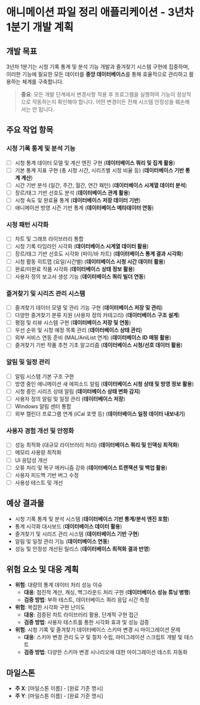 # 애니메이션 파일 정리 애플리케이션 - 3년차 1분기 개발 계획

## 개발 목표
3년차 1분기는 시청 기록 통계 및 분석 기능 개발과 즐겨찾기 시스템 구현에 집중하며, 이러한 기능에 필요한 모든 데이터를 **중앙 데이터베이스**를 통해 효율적으로 관리하고 활용하는 체계를 구축합니다.

> **중요**: 모든 개발 단계에서 변경사항 적용 후 프로그램을 실행하여 기능이 정상적으로 작동하는지 확인해야 합니다. 어떤 변경이든 전체 시스템 안정성을 훼손해서는 안 됩니다.

## 주요 작업 항목

### 시청 기록 통계 및 분석 기능
- [ ] 시청 통계 데이터 모델 및 계산 엔진 구현 (**데이터베이스 쿼리 및 집계 활용**)
- [ ] 기본 통계 지표 구현 (총 시청 시간, 시리즈별 시청 비율 등) (**데이터베이스 기반 통계 계산**)
- [ ] 시간 기반 분석 (일간, 주간, 월간, 연간 패턴) (**데이터베이스 시계열 데이터 분석**)
- [ ] 장르/태그 기반 선호도 분석 (**데이터베이스 관계 활용**)
- [ ] 시청 속도 및 완료율 통계 (**데이터베이스 저장 데이터 기반**)
- [ ] 애니메이션 방영 시즌 기반 통계 (**데이터베이스 메타데이터 연동**)

### 시청 패턴 시각화
- [ ] 차트 및 그래프 라이브러리 통합
- [ ] 시청 기록 타임라인 시각화 (**데이터베이스 시계열 데이터 활용**)
- [ ] 장르/태그 기반 선호도 시각화 (파이/바 차트) (**데이터베이스 통계 결과 시각화**)
- [ ] 시청 활동 히트맵 (요일/시간별) (**데이터베이스 시청 시간 데이터 활용**)
- [ ] 완료/미완료 작품 시각화 (**데이터베이스 상태 정보 활용**)
- [ ] 사용자 정의 보고서 생성 기능 (**데이터베이스 쿼리 빌더 연동**)

### 즐겨찾기 및 시리즈 관리 시스템
- [ ] 즐겨찾기 데이터 모델 및 관리 기능 구현 (**데이터베이스 저장 및 관리**)
- [ ] 다양한 즐겨찾기 분류 지원 (사용자 정의 카테고리) (**데이터베이스 구조 설계**)
- [ ] 평점 및 리뷰 시스템 구현 (**데이터베이스 저장 및 연동**)
- [ ] 우선 순위 및 시청 예정 목록 관리 (**데이터베이스 상태 관리**)
- [ ] 외부 서비스 연동 준비 (MAL/AniList 연계) (**데이터베이스 ID 매핑 활용**)
- [ ] 즐겨찾기 기반 작품 추천 기초 알고리즘 (**데이터베이스 시청/선호 데이터 활용**)

### 알림 및 일정 관리
- [ ] 알림 시스템 기본 구조 구현
- [ ] 방영 중인 애니메이션 새 에피소드 알림 (**데이터베이스 시청 상태 및 방영 정보 활용**)
- [ ] 시청 중인 시리즈 상태 알림 (**데이터베이스 상태 변화 감지**)
- [ ] 사용자 정의 알림 및 일정 관리 (**데이터베이스 저장**)
- [ ] Windows 알림 센터 통합
- [ ] 외부 캘린더 프로그램 연계 (iCal 포맷 등) (**데이터베이스 일정 데이터 내보내기**)

### 사용자 경험 개선 및 안정화
- [ ] 성능 최적화 (대규모 라이브러리 처리) (**데이터베이스 쿼리 및 인덱싱 최적화**)
- [ ] 메모리 사용량 최적화
- [ ] UI 응답성 개선
- [ ] 오류 처리 및 복구 메커니즘 강화 (**데이터베이스 트랜잭션 및 백업 활용**)
- [ ] 사용자 피드백 기반 버그 수정
- [ ] 사용성 테스트 및 개선

## 예상 결과물
- 시청 기록 통계 및 분석 시스템 (**데이터베이스 기반 통계/분석 엔진 포함**)
- 통계 시각화 대시보드 (**데이터베이스 데이터 활용**)
- 즐겨찾기 및 시리즈 관리 시스템 (**데이터베이스 기반 구현**)
- 알림 및 일정 관리 기능 (**데이터베이스 연동**)
- 성능 및 안정성 개선된 릴리스 (**데이터베이스 최적화 결과 반영**)

## 위험 요소 및 대응 계획
- **위험**: 대량의 통계 데이터 처리 성능 이슈
  - **대응**: 점진적 계산, 캐싱, 백그라운드 처리 구현 (**데이터베이스 성능 튜닝 병행**)
  - **검증 방법**: 부하 테스트, 데이터베이스 쿼리 응답 시간 측정
- **위험**: 복잡한 시각화 구현 난이도
  - **대응**: 검증된 차트 라이브러리 활용, 단계적 구현 접근
  - **검증 방법**: 사용자 테스트를 통한 시각화 효과 및 성능 검증
- **위험**: 시청 기록 및 즐겨찾기 데이터베이스 스키마 변경 시 마이그레이션 문제
  - **대응**: 스키마 변경 관리 도구 및 절차 수립, 마이그레이션 스크립트 개발 및 테스트
  - **검증 방법**: 다양한 스키마 변경 시나리오에 대한 마이그레이션 테스트 자동화

## 마일스톤
- **주 X**: [마일스톤 이름] - [완료 기준 명시]
- **주 Y**: [마일스톤 이름] - [완료 기준 명시] 